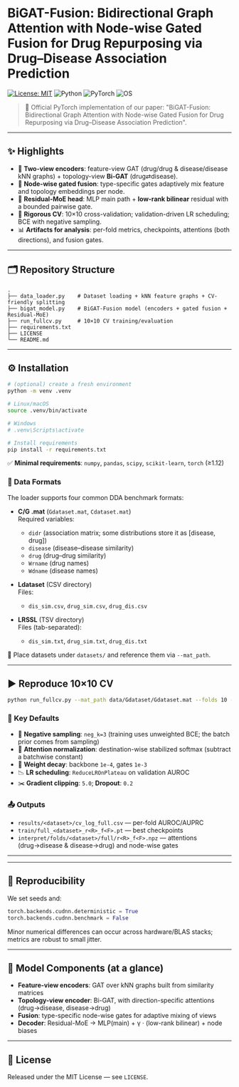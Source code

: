 
# BiGAT-Fusion: Bidirectional Graph Attention with Node-wise Gated Fusion for Drug Repurposing via Drug–Disease Association Prediction

[![License: MIT](https://img.shields.io/badge/License-MIT-lightgrey.svg)](#-license)
![Python](https://img.shields.io/badge/Python-3.8%2B-blue.svg)
![PyTorch](https://img.shields.io/badge/PyTorch-1.12%2B-red.svg)
![OS](https://img.shields.io/badge/OS-Linux%20%7C%20macOS%20%7C%20Windows-555.svg)

> 🚀 Official PyTorch implementation of our paper: "BiGAT-Fusion: Bidirectional Graph Attention with Node-wise Gated Fusion for Drug
Repurposing via Drug–Disease Association Prediction".
---

## ✨ Highlights

- 🧠 **Two-view encoders**: feature-view GAT (drug/drug & disease/disease kNN graphs) + topology-view **Bi-GAT** (drug⇄disease).
- 🔀 **Node-wise gated fusion**: type-specific gates adaptively mix feature and topology embeddings per node.
- 🧩 **Residual-MoE head**: MLP main path + **low-rank bilinear** residual with a bounded pairwise gate.
- 🧪 **Rigorous CV**: 10×10 cross-validation; validation-driven LR scheduling; BCE with negative sampling.
- 📊 **Artifacts for analysis**: per-fold metrics, checkpoints, attentions (both directions), and fusion gates.

---

## 🗂️ Repository Structure

```
.
├── data_loader.py    # Dataset loading + kNN feature graphs + CV-friendly splitting
├── bigat_model.py    # BiGAT-Fusion model (encoders + gated fusion + Residual-MoE)
├── run_fullcv.py     # 10×10 CV training/evaluation
├── requirements.txt
├── LICENSE
└── README.md
```

---

## ⚙️ Installation

```bash
# (optional) create a fresh environment
python -m venv .venv

# Linux/macOS
source .venv/bin/activate

# Windows
# .venv\Scripts\activate

# Install requirements
pip install -r requirements.txt
```
✅ **Minimal requirements**: `numpy`, `pandas`, `scipy`, `scikit-learn`, `torch` (≥1.12)

### 🧰 Data Formats

The loader supports four common DDA benchmark formats:

- **C/G .mat** (`Gdataset.mat`, `Cdataset.mat`)  
  Required variables:
  - `didr` (association matrix; some distributions store it as [disease, drug])
  - `disease` (disease–disease similarity)
  - `drug` (drug–drug similarity)
  - `Wrname` (drug names)
  - `Wdname` (disease names)

- **Ldataset** (CSV directory)  
  Files:
  - `dis_sim.csv`, `drug_sim.csv`, `drug_dis.csv`

- **LRSSL** (TSV directory)  
  Files (tab-separated):
  - `dis_sim.txt`, `drug_sim.txt`, `drug_dis.txt`

📁 Place datasets under `datasets/` and reference them via `--mat_path`.

---

## ▶️ Reproduce 10×10 CV

```bash
python run_fullcv.py --mat_path data/Gdataset/Gdataset.mat --folds 10 --repeats 10 --device cuda
```

### 🔧 Key Defaults
- 🔁 **Negative sampling**: `neg_k=3` (training uses unweighted BCE; the batch prior comes from sampling)
- 🎯 **Attention normalization**: destination-wise stabilized softmax (subtract a batchwise constant)
- 🪫 **Weight decay**: backbone `1e-4`, gates `1e-3`
- 📉 **LR scheduling**: `ReduceLROnPlateau` on validation AUROC
- ✂️ **Gradient clipping**: `5.0`; **Dropout**: `0.2`

### 📤 Outputs
- `results/<dataset>/cv_log_full.csv` — per-fold AUROC/AUPRC
- `train/full_<dataset>_r<R>_f<F>.pt` — best checkpoints
- `interpret/folds/<dataset>/full/r<R>_f<F>.npz` — attentions (drug→disease & disease→drug) and node-wise gates

---

---

## 🧪 Reproducibility

We set seeds and:
```python
torch.backends.cudnn.deterministic = True
torch.backends.cudnn.benchmark = False
```
Minor numerical differences can occur across hardware/BLAS stacks; metrics are robust to small jitter.

---

## 🧱 Model Components (at a glance)
- **Feature-view encoders**: GAT over kNN graphs built from similarity matrices
- **Topology-view encoder**: Bi-GAT, with direction-specific attentions (drug→disease, disease→drug)
- **Fusion**: type-specific node-wise gates for adaptive mixing of views
- **Decoder**: Residual-MoE → MLP(main) + γ · (low-rank bilinear) + node biases

---

## 📜 License
Released under the MIT License — see `LICENSE`.
